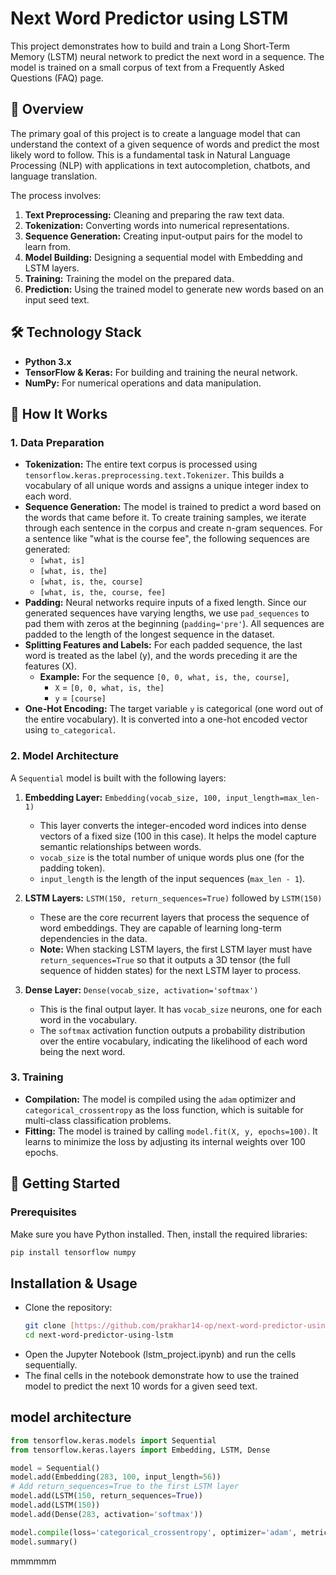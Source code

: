 # Next Word Predictor using LSTM

This project demonstrates how to build and train a Long Short-Term Memory (LSTM) neural network to predict the next word in a sequence. The model is trained on a small corpus of text from a Frequently Asked Questions (FAQ) page.

## 📝 Overview

The primary goal of this project is to create a language model that can understand the context of a given sequence of words and predict the most likely word to follow. This is a fundamental task in Natural Language Processing (NLP) with applications in text autocompletion, chatbots, and language translation.

The process involves:
1.  **Text Preprocessing:** Cleaning and preparing the raw text data.
2.  **Tokenization:** Converting words into numerical representations.
3.  **Sequence Generation:** Creating input-output pairs for the model to learn from.
4.  **Model Building:** Designing a sequential model with Embedding and LSTM layers.
5.  **Training:** Training the model on the prepared data.
6.  **Prediction:** Using the trained model to generate new words based on an input seed text.

## 🛠️ Technology Stack

* **Python 3.x**
* **TensorFlow & Keras:** For building and training the neural network.
* **NumPy:** For numerical operations and data manipulation.

## 🧠 How It Works

### 1. Data Preparation

* **Tokenization:** The entire text corpus is processed using `tensorflow.keras.preprocessing.text.Tokenizer`. This builds a vocabulary of all unique words and assigns a unique integer index to each word.
* **Sequence Generation:** The model is trained to predict a word based on the words that came before it. To create training samples, we iterate through each sentence in the corpus and create n-gram sequences. For a sentence like "what is the course fee", the following sequences are generated:
    * `[what, is]`
    * `[what, is, the]`
    * `[what, is, the, course]`
    * `[what, is, the, course, fee]`
* **Padding:** Neural networks require inputs of a fixed length. Since our generated sequences have varying lengths, we use `pad_sequences` to pad them with zeros at the beginning (`padding='pre'`). All sequences are padded to the length of the longest sequence in the dataset.
* **Splitting Features and Labels:** For each padded sequence, the last word is treated as the label (y), and the words preceding it are the features (X).
    * **Example:** For the sequence `[0, 0, what, is, the, course]`,
        * `X` = `[0, 0, what, is, the]`
        * `y` = `[course]`
* **One-Hot Encoding:** The target variable `y` is categorical (one word out of the entire vocabulary). It is converted into a one-hot encoded vector using `to_categorical`.

### 2. Model Architecture

A `Sequential` model is built with the following layers:

1.  **Embedding Layer:** `Embedding(vocab_size, 100, input_length=max_len-1)`
    * This layer converts the integer-encoded word indices into dense vectors of a fixed size (100 in this case). It helps the model capture semantic relationships between words.
    * `vocab_size` is the total number of unique words plus one (for the padding token).
    * `input_length` is the length of the input sequences (`max_len - 1`).

2.  **LSTM Layers:** `LSTM(150, return_sequences=True)` followed by `LSTM(150)`
    * These are the core recurrent layers that process the sequence of word embeddings. They are capable of learning long-term dependencies in the data.
    * **Note:** When stacking LSTM layers, the first LSTM layer must have `return_sequences=True` so that it outputs a 3D tensor (the full sequence of hidden states) for the next LSTM layer to process.

3.  **Dense Layer:** `Dense(vocab_size, activation='softmax')`
    * This is the final output layer. It has `vocab_size` neurons, one for each word in the vocabulary.
    * The `softmax` activation function outputs a probability distribution over the entire vocabulary, indicating the likelihood of each word being the next word.

### 3. Training

* **Compilation:** The model is compiled using the `adam` optimizer and `categorical_crossentropy` as the loss function, which is suitable for multi-class classification problems.
* **Fitting:** The model is trained by calling `model.fit(X, y, epochs=100)`. It learns to minimize the loss by adjusting its internal weights over 100 epochs.

## 🚀 Getting Started

### Prerequisites

Make sure you have Python installed. Then, install the required libraries:

```bash
pip install tensorflow numpy
```

## Installation & Usage
- Clone the repository:
  ```bash
  git clone [https://github.com/prakhar14-op/next-word-predictor-using-lstm.git](https://github.com/prakhar14-op/next-word-predictor-using-lstm.git)
  cd next-word-predictor-using-lstm
  ```
- Open the Jupyter Notebook (lstm_project.ipynb) and run the cells sequentially.
- The final cells in the notebook demonstrate how to use the trained model to predict the next 10 words for a given seed text.

## model architecture
```python
from tensorflow.keras.models import Sequential
from tensorflow.keras.layers import Embedding, LSTM, Dense

model = Sequential()
model.add(Embedding(283, 100, input_length=56))
# Add return_sequences=True to the first LSTM layer
model.add(LSTM(150, return_sequences=True)) 
model.add(LSTM(150))
model.add(Dense(283, activation='softmax'))

model.compile(loss='categorical_crossentropy', optimizer='adam', metrics=['accuracy'])
model.summary()
```
mmmmmm
